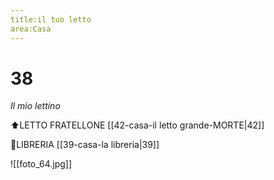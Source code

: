 ```yaml
---
title:il tuo letto
area:Casa
---
```

# 38
_Il mio lettino_

⬆️LETTO FRATELLONE [[42-casa-il letto grande-MORTE|42]]

👀LIBRERIA [[39-casa-la libreria|39]]

![[foto_64.jpg]]